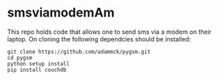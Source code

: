 # smsviamodemAm
This repo holds code that allows one to send sms via a modem on their laptop. On cloning the following dependcies should be installed:

```
git clone https://github.com/adammck/pygsm.git
cd pygsm
python setup install
pip install couchdb

```


